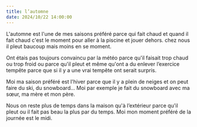 ```yaml
---
title: l’automne
date: 2024/10/22 14:00:00
---
```

L'automne est l'une de mes saisons préféré parce qui fait chaud et quand il fait chaud c'est le moment pour aller à la piscine et jouer dehors. chez nous il pleut baucoup mais moins en se moment.

Ont étais pas toujours convaincu par la météo parce qu'il faisait trop chaud ou trop froid ou parce qu'il pleut et même qu'ont a du enlever l’exercice tempête parce que si il y a une vrai tempête ont serait surpris.

Moi ma saison préféré est l'hiver parce que il y a plein de neiges et on peut faire du ski, du snowboard... Moi par exemple je fait du snowboard avec ma sœur, ma mère et mon père.

Nous on reste plus de temps dans la maison qu'à l’extérieur parce qu'il pleut ou il fait pas beau la plus par du temps. Moi mon moment préféré de la journée est le midi.








